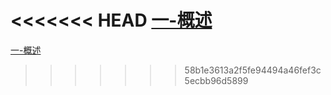 <<<<<<< HEAD
[一-概述](./x/一-概述.md)
=======
[一-概述](../x/一-概述.md)
>>>>>>> 58b1e3613a2f5fe94494a46fef3c5ecbb96d5899

